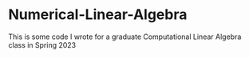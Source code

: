 # Numerical-Linear-Algebra
This is some code I wrote for a graduate Computational Linear Algebra class in Spring 2023
